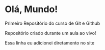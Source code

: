 # Olá, Mundo!
Primeiro Repositório do curso de Git e Github 

Repositório criado durante um aula ao vivo!

Essa linha eu adicionei diretamento no site
